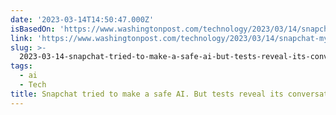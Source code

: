 ```yaml
---
date: '2023-03-14T14:50:47.000Z'
isBasedOn: 'https://www.washingtonpost.com/technology/2023/03/14/snapchat-myai/'
link: 'https://www.washingtonpost.com/technology/2023/03/14/snapchat-myai/'
slug: >-
  2023-03-14-snapchat-tried-to-make-a-safe-ai-but-tests-reveal-its-conversations-can-be
tags:
  - ai
  - Tech
title: Snapchat tried to make a safe AI. But tests reveal its conversations can be
---
```


